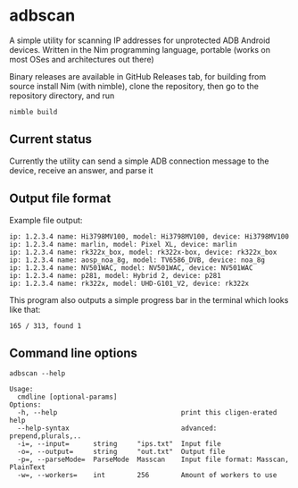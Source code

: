 adbscan
======

A simple utility for scanning IP addresses for unprotected ADB Android devices.
Written in the Nim programming language, portable (works on most OSes and architectures out there)

Binary releases are available in GitHub Releases tab, for building from source install Nim (with nimble), clone the repository, then go to the repository directory, and run

```nimble build```


## Current status
Currently the utility can send a simple ADB connection message to the device, receive
an answer, and parse it

## Output file format
Example file output:
```
ip: 1.2.3.4 name: Hi3798MV100, model: Hi3798MV100, device: Hi3798MV100
ip: 1.2.3.4 name: marlin, model: Pixel XL, device: marlin
ip: 1.2.3.4 name: rk322x_box, model: rk322x-box, device: rk322x_box
ip: 1.2.3.4 name: aosp_noa_8g, model: TV6586_DVB, device: noa_8g
ip: 1.2.3.4 name: NV501WAC, model: NV501WAC, device: NV501WAC
ip: 1.2.3.4 name: p281, model: Hybrid 2, device: p281
ip: 1.2.3.4 name: rk322x, model: UHD-G101_V2, device: rk322x
```

This program also outputs a simple progress bar in the terminal which looks like that:
```
165 / 313, found 1
```

## Command line options
```
adbscan --help

Usage:
  cmdline [optional-params] 
Options:
  -h, --help                               print this cligen-erated help
  --help-syntax                            advanced: prepend,plurals,..
  -i=, --input=      string     "ips.txt"  Input file
  -o=, --output=     string     "out.txt"  Output file
  -p=, --parseMode=  ParseMode  Masscan    Input file format: Masscan, PlainText
  -w=, --workers=    int        256        Amount of workers to use
```
